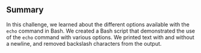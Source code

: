 ## Summary


In this challenge, we learned about the different options available with the `echo` command in Bash. We created a Bash script that demonstrated the use of the `echo` command with various options. We printed text with and without a newline, and removed backslash characters from the output.